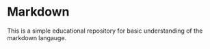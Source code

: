 # Markdown

This is a simple educational repository for basic understanding of the markdown langauge.
